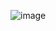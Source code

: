 ![image](https://tiebapic.baidu.com/forum/pic/item/ffb403f5e0fe992530b48a9571a85edf8fb171dd.jpg?tbpicau=2023-01-24-05_815a924a753ad38392007c7b35f902ea)
